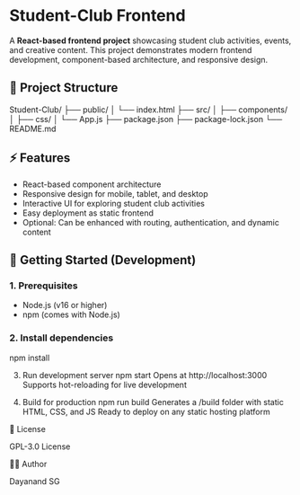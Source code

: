 # Student-Club Frontend

A **React-based frontend project** showcasing student club activities, events, and creative content. This project demonstrates modern frontend development, component-based architecture, and responsive design.


## 📂 Project Structure

Student-Club/
├── public/
│ └── index.html
├── src/
│ ├── components/
│ ├── css/
│ └── App.js
├── package.json
├── package-lock.json
└── README.md


## ⚡ Features

- React-based component architecture
- Responsive design for mobile, tablet, and desktop
- Interactive UI for exploring student club activities
- Easy deployment as static frontend
- Optional: Can be enhanced with routing, authentication, and dynamic content


## 🚀 Getting Started (Development)

### 1. Prerequisites
- Node.js (v16 or higher)
- npm (comes with Node.js)

### 2. Install dependencies
npm install

3. Run development server
npm start
Opens at http://localhost:3000
Supports hot-reloading for live development

4. Build for production
npm run build
Generates a /build folder with static HTML, CSS, and JS
Ready to deploy on any static hosting platform

📝 License

GPL-3.0 License

👨‍💻 Author

Dayanand SG
